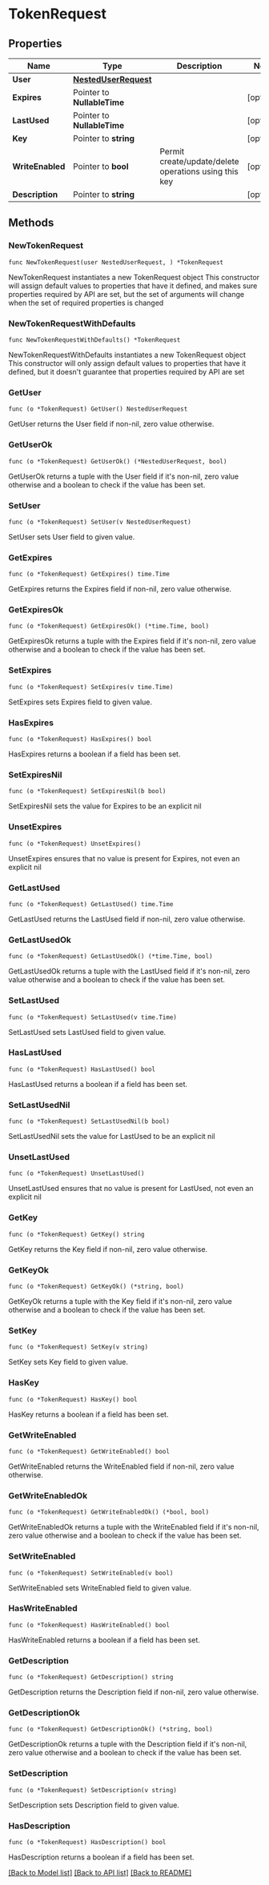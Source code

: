 # TokenRequest

## Properties

Name | Type | Description | Notes
------------ | ------------- | ------------- | -------------
**User** | [**NestedUserRequest**](NestedUserRequest.md) |  | 
**Expires** | Pointer to **NullableTime** |  | [optional] 
**LastUsed** | Pointer to **NullableTime** |  | [optional] 
**Key** | Pointer to **string** |  | [optional] 
**WriteEnabled** | Pointer to **bool** | Permit create/update/delete operations using this key | [optional] 
**Description** | Pointer to **string** |  | [optional] 

## Methods

### NewTokenRequest

`func NewTokenRequest(user NestedUserRequest, ) *TokenRequest`

NewTokenRequest instantiates a new TokenRequest object
This constructor will assign default values to properties that have it defined,
and makes sure properties required by API are set, but the set of arguments
will change when the set of required properties is changed

### NewTokenRequestWithDefaults

`func NewTokenRequestWithDefaults() *TokenRequest`

NewTokenRequestWithDefaults instantiates a new TokenRequest object
This constructor will only assign default values to properties that have it defined,
but it doesn't guarantee that properties required by API are set

### GetUser

`func (o *TokenRequest) GetUser() NestedUserRequest`

GetUser returns the User field if non-nil, zero value otherwise.

### GetUserOk

`func (o *TokenRequest) GetUserOk() (*NestedUserRequest, bool)`

GetUserOk returns a tuple with the User field if it's non-nil, zero value otherwise
and a boolean to check if the value has been set.

### SetUser

`func (o *TokenRequest) SetUser(v NestedUserRequest)`

SetUser sets User field to given value.


### GetExpires

`func (o *TokenRequest) GetExpires() time.Time`

GetExpires returns the Expires field if non-nil, zero value otherwise.

### GetExpiresOk

`func (o *TokenRequest) GetExpiresOk() (*time.Time, bool)`

GetExpiresOk returns a tuple with the Expires field if it's non-nil, zero value otherwise
and a boolean to check if the value has been set.

### SetExpires

`func (o *TokenRequest) SetExpires(v time.Time)`

SetExpires sets Expires field to given value.

### HasExpires

`func (o *TokenRequest) HasExpires() bool`

HasExpires returns a boolean if a field has been set.

### SetExpiresNil

`func (o *TokenRequest) SetExpiresNil(b bool)`

 SetExpiresNil sets the value for Expires to be an explicit nil

### UnsetExpires
`func (o *TokenRequest) UnsetExpires()`

UnsetExpires ensures that no value is present for Expires, not even an explicit nil
### GetLastUsed

`func (o *TokenRequest) GetLastUsed() time.Time`

GetLastUsed returns the LastUsed field if non-nil, zero value otherwise.

### GetLastUsedOk

`func (o *TokenRequest) GetLastUsedOk() (*time.Time, bool)`

GetLastUsedOk returns a tuple with the LastUsed field if it's non-nil, zero value otherwise
and a boolean to check if the value has been set.

### SetLastUsed

`func (o *TokenRequest) SetLastUsed(v time.Time)`

SetLastUsed sets LastUsed field to given value.

### HasLastUsed

`func (o *TokenRequest) HasLastUsed() bool`

HasLastUsed returns a boolean if a field has been set.

### SetLastUsedNil

`func (o *TokenRequest) SetLastUsedNil(b bool)`

 SetLastUsedNil sets the value for LastUsed to be an explicit nil

### UnsetLastUsed
`func (o *TokenRequest) UnsetLastUsed()`

UnsetLastUsed ensures that no value is present for LastUsed, not even an explicit nil
### GetKey

`func (o *TokenRequest) GetKey() string`

GetKey returns the Key field if non-nil, zero value otherwise.

### GetKeyOk

`func (o *TokenRequest) GetKeyOk() (*string, bool)`

GetKeyOk returns a tuple with the Key field if it's non-nil, zero value otherwise
and a boolean to check if the value has been set.

### SetKey

`func (o *TokenRequest) SetKey(v string)`

SetKey sets Key field to given value.

### HasKey

`func (o *TokenRequest) HasKey() bool`

HasKey returns a boolean if a field has been set.

### GetWriteEnabled

`func (o *TokenRequest) GetWriteEnabled() bool`

GetWriteEnabled returns the WriteEnabled field if non-nil, zero value otherwise.

### GetWriteEnabledOk

`func (o *TokenRequest) GetWriteEnabledOk() (*bool, bool)`

GetWriteEnabledOk returns a tuple with the WriteEnabled field if it's non-nil, zero value otherwise
and a boolean to check if the value has been set.

### SetWriteEnabled

`func (o *TokenRequest) SetWriteEnabled(v bool)`

SetWriteEnabled sets WriteEnabled field to given value.

### HasWriteEnabled

`func (o *TokenRequest) HasWriteEnabled() bool`

HasWriteEnabled returns a boolean if a field has been set.

### GetDescription

`func (o *TokenRequest) GetDescription() string`

GetDescription returns the Description field if non-nil, zero value otherwise.

### GetDescriptionOk

`func (o *TokenRequest) GetDescriptionOk() (*string, bool)`

GetDescriptionOk returns a tuple with the Description field if it's non-nil, zero value otherwise
and a boolean to check if the value has been set.

### SetDescription

`func (o *TokenRequest) SetDescription(v string)`

SetDescription sets Description field to given value.

### HasDescription

`func (o *TokenRequest) HasDescription() bool`

HasDescription returns a boolean if a field has been set.


[[Back to Model list]](../README.md#documentation-for-models) [[Back to API list]](../README.md#documentation-for-api-endpoints) [[Back to README]](../README.md)


